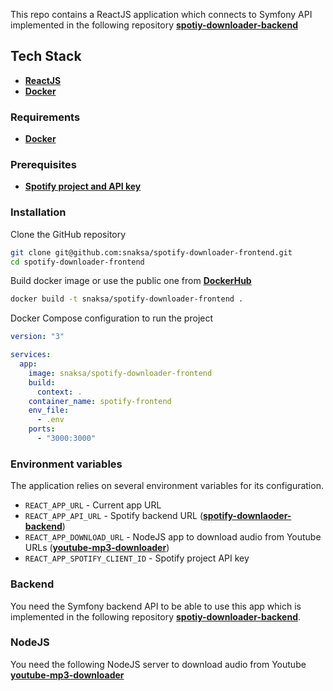 This repo contains a ReactJS application which connects to Symfony API implemented in the following repository **[spotiy-downloader-backend](https://github.com/snaksa/spotify-downloader-backend)**

## Tech Stack
- **[ReactJS](https://reactjs.org/)**
- **[Docker](https://www.docker.com)**

### Requirements
- **[Docker](https://www.docker.com)**

### Prerequisites
- **[Spotify project and API key](https://developer.spotify.com)**

### Installation
Clone the GitHub repository
```bash
git clone git@github.com:snaksa/spotify-downloader-frontend.git
cd spotify-downloader-frontend
```

Build docker image or use the public one from **[DockerHub](https://hub.docker.com/u/snaksa)**
```bash
docker build -t snaksa/spotify-downloader-frontend .
```

Docker Compose configuration to run the project
```yaml
version: "3"

services:
  app:
    image: snaksa/spotify-downloader-frontend
    build:
      context: .
    container_name: spotify-frontend
    env_file:
      - .env
    ports:
      - "3000:3000"
``` 

### Environment variables
The application relies on several environment variables for its configuration.
- `REACT_APP_URL` - Current app URL
- `REACT_APP_API_URL` - Spotify backend URL (**[spotify-downlaoder-backend](https://github.com/snaksa/spotify-downloader-backend)**)
- `REACT_APP_DOWNLOAD_URL` - NodeJS app to download audio from Youtube URLs (**[youtube-mp3-downloader](https://github.com/snaksa/youtube-mp3-downloader)**)
- `REACT_APP_SPOTIFY_CLIENT_ID` - Spotify project API key

### Backend
You need the Symfony backend API to be able to use this app which is implemented in the following repository **[spotiy-downloader-backend](https://github.com/snaksa/spotify-downloader-backend)**. 

### NodeJS
You need the following NodeJS server to download audio from Youtube **[youtube-mp3-downloader](https://github.com/snaksa/youtube-mp3-downloader)**
